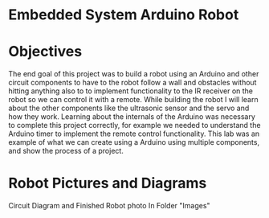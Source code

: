 # Embedded System Arduino Robot

# Objectives

The end goal of this project was to build a robot using an Arduino and other circuit components to have to the robot follow a wall and obstacles without hitting anything also to to implement functionality to the IR receiver on the robot so we can control it with a remote. While building the robot I will learn about the other components like the ultrasonic sensor and the servo and how they work. Learning about the internals of the Arduino was necessary to complete this project correctly, for example we needed to understand the Arduino timer to implement the remote control functionality. This lab was an example of what we can create using a Arduino using multiple components, and show the process of a project.


# Robot Pictures and Diagrams

Circuit Diagram and Finished Robot photo In Folder "Images"

